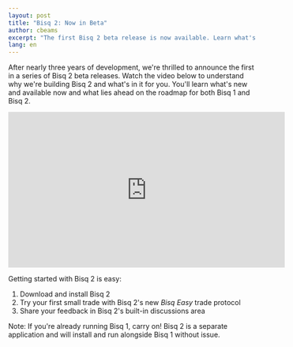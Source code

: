 ```yaml
---
layout: post
title: "Bisq 2: Now in Beta"
author: cbeams
excerpt: "The first Bisq 2 beta release is now available. Learn what's new and coming soon and try Bisq 2 for yourself."
lang: en
---
```


After nearly three years of development, we're thrilled to announce the first in a series of Bisq 2 beta releases. Watch the video below to understand why we're building Bisq 2 and what's in it for you. You'll learn what's new and available now and what lies ahead on the roadmap for both Bisq 1 and Bisq 2.

<iframe width="560" height="315" src="https://www.youtube.com/embed/T583ogprpkM?si=CeXKxCz6zupzTxLp" title="YouTube video player" frameborder="0" allow="accelerometer; autoplay; clipboard-write; encrypted-media; gyroscope; picture-in-picture; web-share" allowfullscreen></iframe>

Getting started with Bisq 2 is easy:

1. Download and install Bisq 2
2. Try your first small trade with Bisq 2's new <em>Bisq Easy</em> trade protocol
3. Share your feedback in Bisq 2's built-in discussions area

Note: If you're already running Bisq 1, carry on! Bisq 2 is a separate application and will install and run alongside Bisq 1 without issue.
